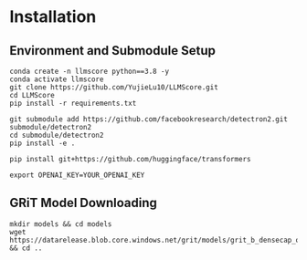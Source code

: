 # Installation
## Environment and Submodule Setup
```
conda create -n llmscore python==3.8 -y
conda activate llmscore
git clone https://github.com/YujieLu10/LLMScore.git
cd LLMScore
pip install -r requirements.txt

git submodule add https://github.com/facebookresearch/detectron2.git submodule/detectron2
cd submodule/detectron2
pip install -e .

pip install git+https://github.com/huggingface/transformers

export OPENAI_KEY=YOUR_OPENAI_KEY
```

## GRiT Model Downloading
```
mkdir models && cd models
wget https://datarelease.blob.core.windows.net/grit/models/grit_b_densecap_objectdet.pth && cd ..
```